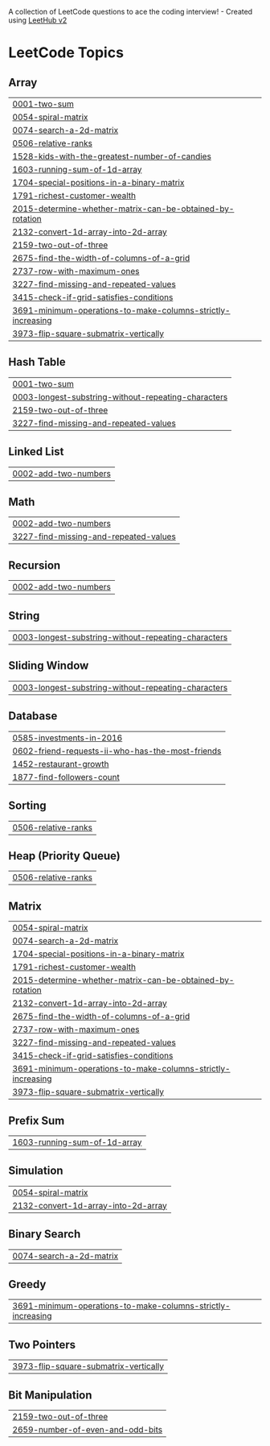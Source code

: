 A collection of LeetCode questions to ace the coding interview! - Created using [LeetHub v2](https://github.com/arunbhardwaj/LeetHub-2.0)
<!---LeetCode Topics Start-->
# LeetCode Topics
## Array
|  |
| ------- |
| [0001-two-sum](https://github.com/DineshlakshmananM/Leetcode/tree/master/0001-two-sum) |
| [0054-spiral-matrix](https://github.com/DineshlakshmananM/Leetcode/tree/master/0054-spiral-matrix) |
| [0074-search-a-2d-matrix](https://github.com/DineshlakshmananM/Leetcode/tree/master/0074-search-a-2d-matrix) |
| [0506-relative-ranks](https://github.com/DineshlakshmananM/Leetcode/tree/master/0506-relative-ranks) |
| [1528-kids-with-the-greatest-number-of-candies](https://github.com/DineshlakshmananM/Leetcode/tree/master/1528-kids-with-the-greatest-number-of-candies) |
| [1603-running-sum-of-1d-array](https://github.com/DineshlakshmananM/Leetcode/tree/master/1603-running-sum-of-1d-array) |
| [1704-special-positions-in-a-binary-matrix](https://github.com/DineshlakshmananM/Leetcode/tree/master/1704-special-positions-in-a-binary-matrix) |
| [1791-richest-customer-wealth](https://github.com/DineshlakshmananM/Leetcode/tree/master/1791-richest-customer-wealth) |
| [2015-determine-whether-matrix-can-be-obtained-by-rotation](https://github.com/DineshlakshmananM/Leetcode/tree/master/2015-determine-whether-matrix-can-be-obtained-by-rotation) |
| [2132-convert-1d-array-into-2d-array](https://github.com/DineshlakshmananM/Leetcode/tree/master/2132-convert-1d-array-into-2d-array) |
| [2159-two-out-of-three](https://github.com/DineshlakshmananM/Leetcode/tree/master/2159-two-out-of-three) |
| [2675-find-the-width-of-columns-of-a-grid](https://github.com/DineshlakshmananM/Leetcode/tree/master/2675-find-the-width-of-columns-of-a-grid) |
| [2737-row-with-maximum-ones](https://github.com/DineshlakshmananM/Leetcode/tree/master/2737-row-with-maximum-ones) |
| [3227-find-missing-and-repeated-values](https://github.com/DineshlakshmananM/Leetcode/tree/master/3227-find-missing-and-repeated-values) |
| [3415-check-if-grid-satisfies-conditions](https://github.com/DineshlakshmananM/Leetcode/tree/master/3415-check-if-grid-satisfies-conditions) |
| [3691-minimum-operations-to-make-columns-strictly-increasing](https://github.com/DineshlakshmananM/Leetcode/tree/master/3691-minimum-operations-to-make-columns-strictly-increasing) |
| [3973-flip-square-submatrix-vertically](https://github.com/DineshlakshmananM/Leetcode/tree/master/3973-flip-square-submatrix-vertically) |
## Hash Table
|  |
| ------- |
| [0001-two-sum](https://github.com/DineshlakshmananM/Leetcode/tree/master/0001-two-sum) |
| [0003-longest-substring-without-repeating-characters](https://github.com/DineshlakshmananM/Leetcode/tree/master/0003-longest-substring-without-repeating-characters) |
| [2159-two-out-of-three](https://github.com/DineshlakshmananM/Leetcode/tree/master/2159-two-out-of-three) |
| [3227-find-missing-and-repeated-values](https://github.com/DineshlakshmananM/Leetcode/tree/master/3227-find-missing-and-repeated-values) |
## Linked List
|  |
| ------- |
| [0002-add-two-numbers](https://github.com/DineshlakshmananM/Leetcode/tree/master/0002-add-two-numbers) |
## Math
|  |
| ------- |
| [0002-add-two-numbers](https://github.com/DineshlakshmananM/Leetcode/tree/master/0002-add-two-numbers) |
| [3227-find-missing-and-repeated-values](https://github.com/DineshlakshmananM/Leetcode/tree/master/3227-find-missing-and-repeated-values) |
## Recursion
|  |
| ------- |
| [0002-add-two-numbers](https://github.com/DineshlakshmananM/Leetcode/tree/master/0002-add-two-numbers) |
## String
|  |
| ------- |
| [0003-longest-substring-without-repeating-characters](https://github.com/DineshlakshmananM/Leetcode/tree/master/0003-longest-substring-without-repeating-characters) |
## Sliding Window
|  |
| ------- |
| [0003-longest-substring-without-repeating-characters](https://github.com/DineshlakshmananM/Leetcode/tree/master/0003-longest-substring-without-repeating-characters) |
## Database
|  |
| ------- |
| [0585-investments-in-2016](https://github.com/DineshlakshmananM/Leetcode/tree/master/0585-investments-in-2016) |
| [0602-friend-requests-ii-who-has-the-most-friends](https://github.com/DineshlakshmananM/Leetcode/tree/master/0602-friend-requests-ii-who-has-the-most-friends) |
| [1452-restaurant-growth](https://github.com/DineshlakshmananM/Leetcode/tree/master/1452-restaurant-growth) |
| [1877-find-followers-count](https://github.com/DineshlakshmananM/Leetcode/tree/master/1877-find-followers-count) |
## Sorting
|  |
| ------- |
| [0506-relative-ranks](https://github.com/DineshlakshmananM/Leetcode/tree/master/0506-relative-ranks) |
## Heap (Priority Queue)
|  |
| ------- |
| [0506-relative-ranks](https://github.com/DineshlakshmananM/Leetcode/tree/master/0506-relative-ranks) |
## Matrix
|  |
| ------- |
| [0054-spiral-matrix](https://github.com/DineshlakshmananM/Leetcode/tree/master/0054-spiral-matrix) |
| [0074-search-a-2d-matrix](https://github.com/DineshlakshmananM/Leetcode/tree/master/0074-search-a-2d-matrix) |
| [1704-special-positions-in-a-binary-matrix](https://github.com/DineshlakshmananM/Leetcode/tree/master/1704-special-positions-in-a-binary-matrix) |
| [1791-richest-customer-wealth](https://github.com/DineshlakshmananM/Leetcode/tree/master/1791-richest-customer-wealth) |
| [2015-determine-whether-matrix-can-be-obtained-by-rotation](https://github.com/DineshlakshmananM/Leetcode/tree/master/2015-determine-whether-matrix-can-be-obtained-by-rotation) |
| [2132-convert-1d-array-into-2d-array](https://github.com/DineshlakshmananM/Leetcode/tree/master/2132-convert-1d-array-into-2d-array) |
| [2675-find-the-width-of-columns-of-a-grid](https://github.com/DineshlakshmananM/Leetcode/tree/master/2675-find-the-width-of-columns-of-a-grid) |
| [2737-row-with-maximum-ones](https://github.com/DineshlakshmananM/Leetcode/tree/master/2737-row-with-maximum-ones) |
| [3227-find-missing-and-repeated-values](https://github.com/DineshlakshmananM/Leetcode/tree/master/3227-find-missing-and-repeated-values) |
| [3415-check-if-grid-satisfies-conditions](https://github.com/DineshlakshmananM/Leetcode/tree/master/3415-check-if-grid-satisfies-conditions) |
| [3691-minimum-operations-to-make-columns-strictly-increasing](https://github.com/DineshlakshmananM/Leetcode/tree/master/3691-minimum-operations-to-make-columns-strictly-increasing) |
| [3973-flip-square-submatrix-vertically](https://github.com/DineshlakshmananM/Leetcode/tree/master/3973-flip-square-submatrix-vertically) |
## Prefix Sum
|  |
| ------- |
| [1603-running-sum-of-1d-array](https://github.com/DineshlakshmananM/Leetcode/tree/master/1603-running-sum-of-1d-array) |
## Simulation
|  |
| ------- |
| [0054-spiral-matrix](https://github.com/DineshlakshmananM/Leetcode/tree/master/0054-spiral-matrix) |
| [2132-convert-1d-array-into-2d-array](https://github.com/DineshlakshmananM/Leetcode/tree/master/2132-convert-1d-array-into-2d-array) |
## Binary Search
|  |
| ------- |
| [0074-search-a-2d-matrix](https://github.com/DineshlakshmananM/Leetcode/tree/master/0074-search-a-2d-matrix) |
## Greedy
|  |
| ------- |
| [3691-minimum-operations-to-make-columns-strictly-increasing](https://github.com/DineshlakshmananM/Leetcode/tree/master/3691-minimum-operations-to-make-columns-strictly-increasing) |
## Two Pointers
|  |
| ------- |
| [3973-flip-square-submatrix-vertically](https://github.com/DineshlakshmananM/Leetcode/tree/master/3973-flip-square-submatrix-vertically) |
## Bit Manipulation
|  |
| ------- |
| [2159-two-out-of-three](https://github.com/DineshlakshmananM/Leetcode/tree/master/2159-two-out-of-three) |
| [2659-number-of-even-and-odd-bits](https://github.com/DineshlakshmananM/Leetcode/tree/master/2659-number-of-even-and-odd-bits) |
<!---LeetCode Topics End-->